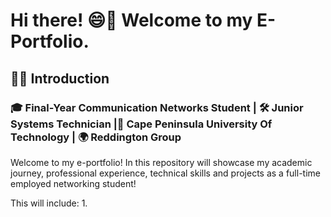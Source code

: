 # **Hi there! 😄👋 Welcome to my E-Portfolio.**  
## 🙌🏽 **Introduction**
### **🎓 Final-Year Communication Networks Student | 🛠 Junior Systems Technician |📍 Cape Peninsula University Of Technology | 🌍 Reddington Group** 
Welcome to my e-portfolio! In this repository will showcase my academic journey, professional experience, technical skills and projects as a full-time employed networking student!

This will include:
1. 
